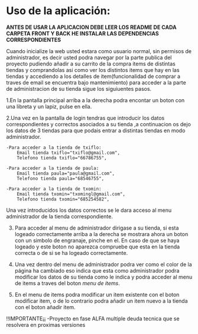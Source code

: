 # Uso de la aplicación:


**__ANTES DE USAR LA APLICACION DEBE LEER LOS README DE CADA CARPETA FRONT Y BACK HE INSTALAR LAS DEPENDENCIAS CORRESPONDIENTES__**




Cuando inicialize la web usted estara como usuario normal, sin permisos de administrador, es decir usted podra navegar por la parte publica del proyecto pudiendo añadir a su carrito de la compra items de distintas tiendas y comprandolas asi como ver los distintos items que hay en las tiendas y accediendo a los detalles de item(funcionalidad de comprar a traves de email se encuentra bajo mantenimiento) para acceder a la parte de administracion de su tienda sigue los siguiuentes pasos.

1.En la pantalla principal arriba a la derecha podra encontar un boton con una libreta y un lapiz, pulse en ella.

2.Una vez en la pantalla de login tendras que introducir los datos correspondientes y correctos asociados a su tienda ,a continuacion os dejo los datos de 3 tiendas para que podais entrar a distintas tiendas en modo administrador.

    
    -Para acceder a la tienda de txiflo:
        Email tienda txiflo="txiflo@gmail.com",
        Telefono tienda txiflo="66786755",

    -Para acceder a la tienda de paula:
        Email tienda paula="paula@gmail.com",
        Telefono tienda paula="68546755",

    -Para acceder a la tienda de txomin:
        Email tienda txomin="txomingl@gmail.com",
        Telefono tienda txomin="685254582",
        

    

Una vez introducidos los datos correctos se le dara acceso al menu administrador de la tienda correspondiente.

3. Para acceder al menu de administrador dirigase a su tienda, si esta logeado correctamente arriba a la derecha se mostrara ahora un boton con un simbolo de engranaje, pinche en el.
En caso de que se haya logeado y este boton no aparezca compruebe que esta en la tienda correcta o de si se ha logeado correctamente.

4. Una vez dentro del menu de administrador podra ver como el color de la página ha cambiado eso indica que esta como administrador podra modificar los datos de su tienda como le indica y podra acceder al menu de items a traves del boton *menu de items*.

5. En el menu de items podra modificar un item existente con el boton modificar item, o de lo contrario podra añadir un item nuevo a la tienda con el boton añadir item.


!!IMPORTANTE¡¡
-Proyecto en fase ALFA multiple deuda tecnica que se resolvera en proximas versiones